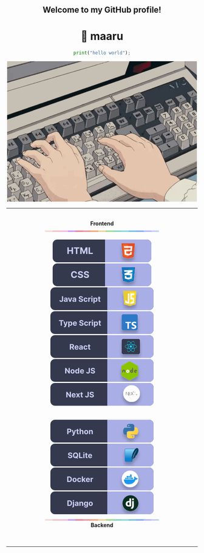<h2 align="center">Welcome to my GitHub profile!</h2>
<h1 align="center">👋 maaru</h1>
<div align="center">

```python
print("hello world");
```

</div>
<div align="center">
<img src="./img/keyboard.gif" alt="keyboard"  style="width:500px;"/>
<hr />
</div>
<br />
<div align="center" >
<strong>Frontend</strong>
<div align="center"><img src="./img/line.png" alt="line"  width="300" /></div>
<br />
<img src="./img/SteckTechnology/HTML.svg" alt="HTML"/>
<img src="./img/SteckTechnology/CSS.svg" alt="CSS"/>
<img src="./img/SteckTechnology/JavaScript.svg" alt="JS"/>
<br />
<!-- <br /> -->
<img src="./img/SteckTechnology/TypeScript.svg" alt="TS"/>
<img src="./img/SteckTechnology/React.svg" alt="ract"/>
<img src="./img/SteckTechnology/NodeJS.svg" alt="NodeJS"/>
<img src="./img/SteckTechnology/NextJS.svg" alt="NextJS"/>
</div>
<br />
<div align="center" >
<br />
<img src="./img/SteckTechnology/Python.svg" alt="NextJS"/>
<img src="./img/SteckTechnology/SQLite.svg" alt="NextJS"/>
<img src="./img/SteckTechnology/Docker.svg" alt="NextJS"/>
<img src="./img/SteckTechnology/Django.svg" alt="NextJS"/>
<div align="center"><img src="./img/line.png" alt="line"  width="300" /></div>
<strong>Backend</strong>
</div>
<br />
<br />
<hr/>
